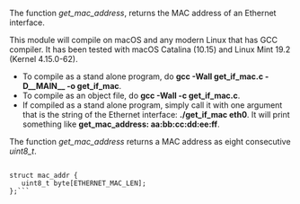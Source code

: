  
The function *get_mac_address*, returns the MAC address of an Ethernet interface.

This module will compile on macOS and any modern Linux that has GCC compiler. It has been tested with macOS Catalina (10.15) and Linux Mint 19.2 (Kernel 4.15.0-62).

* To compile as a stand alone program, do **gcc -Wall get_if_mac.c -D__MAIN__ -o get_if_mac**.
* To compile as an object file, do **gcc -Wall -c get_if_mac.c**.
* If compiled as a stand alone program, simply call it with one argument that is the string of the Ethernet interface:  **./get_if_mac eth0**. It will print something like **get_mac_address: aa:bb:cc:dd:ee:ff**.

The function *get_mac_address* returns a MAC address as eight consecutive *uint8_t*.
 
```// Simple structure for the Ethernet MAC address

struct mac_addr {
   uint8_t byte[ETHERNET_MAC_LEN];
};```
